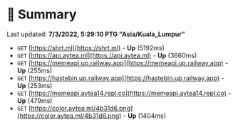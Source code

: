 # 📖 Summary
Last updated: **7/3/2022, 5:29:10 PTG "Asia/Kuala_Lumpur"**

- `GET` [https://shrt.ml](https://shrt.ml) - **Up** (5192ms)
- `GET` [https://api.aytea.ml](https://api.aytea.ml) - **Up** (3660ms)
- `GET` [https://memeapi.up.railway.app](https://memeapi.up.railway.app) - **Up** (255ms)
- `GET` [https://hastebin.up.railway.app](https://hastebin.up.railway.app) - **Up** (253ms)
- `GET` [https://memeapi.aytea14.repl.co](https://memeapi.aytea14.repl.co) - **Up** (479ms)
- `GET` [https://color.aytea.ml/4b31d6.png](https://color.aytea.ml/4b31d6.png) - **Up** (1404ms)
